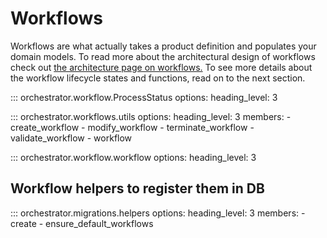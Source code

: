 # Workflows

Workflows are what actually takes a product definition and populates your domain models.
To read more about the architectural design of workflows check out [the architecture page on workflows.](../../architecture/application/workflow.md)
To see more details about the workflow lifecycle states and functions, read on to the next section.


::: orchestrator.workflow.ProcessStatus
    options:
        heading_level: 3


::: orchestrator.workflows.utils
    options:
        heading_level: 3
        members:
        - create_workflow
        - modify_workflow
        - terminate_workflow
        - validate_workflow
        - workflow

::: orchestrator.workflow.workflow
    options:
        heading_level: 3


## Workflow helpers to register them in DB
::: orchestrator.migrations.helpers
    options:
        heading_level: 3
    members:
    - create
    - ensure_default_workflows
